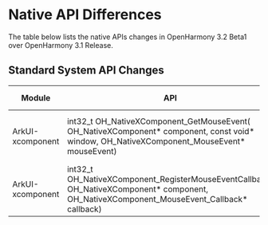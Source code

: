 # Native API Differences

The table below lists the native APIs changes in OpenHarmony 3.2 Beta1 over OpenHarmony 3.1 Release.

## Standard System API Changes

| Module| API                                                    | Change Type| Change Description                                       |
| -------- | ------------------------------------------------------------ | -------- | ----------------------------------------------- |
| ArkUI-xcomponent | int32_t OH_NativeXComponent_GetMouseEvent(<br>    OH_NativeXComponent* component, const void* window, OH_NativeXComponent_MouseEvent* mouseEvent) | Added    | You can obtain mouse events by using the XComponent.|
| ArkUI-xcomponent | int32_t OH_NativeXComponent_RegisterMouseEventCallback(<br>    OH_NativeXComponent* component, OH_NativeXComponent_MouseEvent_Callback* callback) | Added    | You can register an XComponent callback event.|

  
